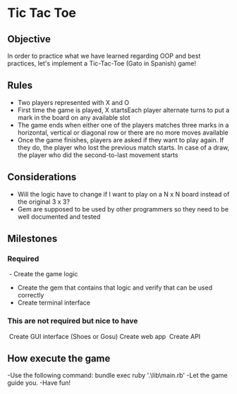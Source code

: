 # Tic Tac Toe

## Objective
In order to practice what we have learned regarding OOP and best practices, let's implement a Tic-Tac-Toe (Gato in Spanish) game!

## Rules
- Two players represented with X and O
- First time the game is played, X startsEach player alternate turns to put a mark in the board on any available slot
- The game ends when either one of the players matches three marks in a horizontal, vertical or diagonal row or there are no more moves available
- Once the game finishes, players are asked if they want to play again. If they do, the player who lost the previous match starts. In case of a draw, the player who did the second-to-last movement starts

## Considerations
- Will the logic have to change if I want to play on a N x N board instead of the original 3 x 3?
- Gem are supposed to be used by other programmers so they need to be well documented and tested

## Milestones

### Required
 - Create the game logic
 - Create the gem that contains that logic and verify that can be used correctly 
 - Create terminal interface
 
 ### This are not required but nice to have
  Create GUI interface (Shoes or Gosu)
  Create web app 
  Create API

## How execute the game
  -Use the following command: bundle exec ruby '.\lib\main.rb'
  -Let the game guide you.
  -Have fun!